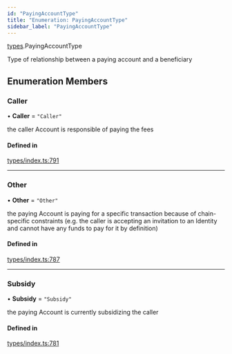 ```yaml
---
id: "PayingAccountType"
title: "Enumeration: PayingAccountType"
sidebar_label: "PayingAccountType"
---
```


[types](../../../modules/Types/Types.md).PayingAccountType

Type of relationship between a paying account and a beneficiary

## Enumeration Members

### Caller

• **Caller** = ``"Caller"``

the caller Account is responsible of paying the fees

#### Defined in

[types/index.ts:791](https://github.com/PolymeshAssociation/polymesh-sdk/blob/95f248df/src/types/index.ts#L791)

___

### Other

• **Other** = ``"Other"``

the paying Account is paying for a specific transaction because of
  chain-specific constraints (e.g. the caller is accepting an invitation to an Identity
  and cannot have any funds to pay for it by definition)

#### Defined in

[types/index.ts:787](https://github.com/PolymeshAssociation/polymesh-sdk/blob/95f248df/src/types/index.ts#L787)

___

### Subsidy

• **Subsidy** = ``"Subsidy"``

the paying Account is currently subsidizing the caller

#### Defined in

[types/index.ts:781](https://github.com/PolymeshAssociation/polymesh-sdk/blob/95f248df/src/types/index.ts#L781)
